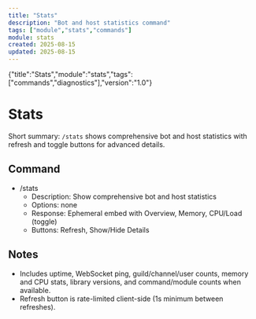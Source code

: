 ```yaml
---
title: "Stats"
description: "Bot and host statistics command"
tags: ["module","stats","commands"]
module: stats
created: 2025-08-15
updated: 2025-08-15
---
```

<!--DOC-JSON-->{"title":"Stats","module":"stats","tags":["commands","diagnostics"],"version":"1.0"}<!--/DOC-JSON-->

# Stats

Short summary: `/stats` shows comprehensive bot and host statistics with refresh and toggle buttons for advanced details.

## Command

- /stats
  - Description: Show comprehensive bot and host statistics
  - Options: none
  - Response: Ephemeral embed with Overview, Memory, CPU/Load (toggle)
  - Buttons: Refresh, Show/Hide Details

## Notes

- Includes uptime, WebSocket ping, guild/channel/user counts, memory and CPU stats, library versions, and command/module counts when available.
- Refresh button is rate-limited client-side (1s minimum between refreshes).
